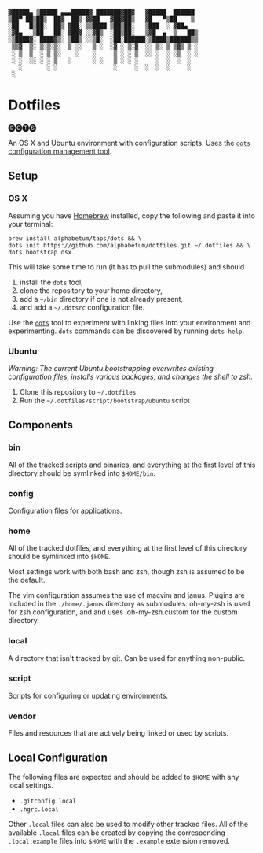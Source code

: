 
    ▓█████▄ ▒█████ ▄▄▄█████▓ ███████▓██▓   ▓█████  ██████
    ▒██▀ ██▒██▒  ██▓  ██▒ ▓▓██   ▓██▓██▒   ▓█   ▀▒██    ▒
    ░██   █▒██░  ██▒ ▓██░ ▒▒████ ▒██▒██░   ▒███  ░ ▓██▄
    ░▓█▄   ▒██   ██░ ▓██▓ ░░▓█▒  ░██▒██░   ▒▓█  ▄  ▒   ██▒
    ░▒████▓░ ████▓▒░ ▒██▒ ░░▒█░  ░██░██████░▒████▒██████▒▒
     ▒▒▓  ▒░ ▒░▒░▒░  ▒ ░░   ▒ ░  ░▓ ░ ▒░▓  ░░ ▒░ ▒ ▒▓▒ ▒ ░
     ░ ▒  ▒  ░ ▒ ▒░    ░    ░     ▒ ░ ░ ▒  ░░ ░  ░ ░▒  ░ ░
     ░ ░  ░░ ░ ░ ▒   ░      ░ ░   ▒ ░ ░ ░     ░  ░  ░  ░
       ░       ░ ░                ░     ░  ░  ░  ░     ░
     ░

# Dotfiles


🅓🅞🅣🅢

An OS X and Ubuntu environment with configuration scripts. Uses the [`dots`
configuration management tool](https://github.com/alphabetum/dots).

## Setup

### OS X

Assuming you have [Homebrew](http://brew.sh/) installed, copy the
following and paste it into your terminal:

    brew install alphabetum/taps/dots && \
    dots init https://github.com/alphabetum/dotfiles.git ~/.dotfiles && \
    dots bootstrap osx

This will take some time to run (it has to pull the submodules) and should

1. install the `dots` tool,
2. clone the repository to your home directory,
3. add a `~/bin` directory if one is not already present,
4. and add a `~/.dotsrc` configuration file.

Use the [`dots`](https://github.com/alphabetum/dots) tool to experiment with linking files into your environment and experimenting. `dots` commands can be
discovered by running `dots help`.

### Ubuntu

_Warning: The current Ubuntu bootstrapping overwrites existing configuration
files, installs various packages, and changes the shell to zsh._

1. Clone this repository to `~/.dotfiles`
2. Run the `~/.dotfiles/script/bootstrap/ubuntu` script

## Components

### bin

All of the tracked scripts and binaries, and everything at the first level of
this directory should be symlinked into `$HOME/bin`.

### config

Configuration files for applications.

### home

All of the tracked dotfiles, and everything at the first level of this
directory should be symlinked into `$HOME`.

Most settings work with both bash and zsh, though zsh is assumed to be
the default.

The vim configuration assumes the use of macvim and janus. Plugins are
included in the `./home/.janus` directory as submodules. oh-my-zsh is
used for zsh configuration, and and uses .oh-my-zsh.custom for the
custom directory.

### local

A directory that isn't tracked by git. Can be used for anything non-public.

### script

Scripts for configuring or updating environments.

### vendor

Files and resources that are actively being linked or used by scripts.

## Local Configuration

The following files are expected and should be added to `$HOME` with any
local settings.

- `.gitconfig.local`
- `.hgrc.local`

Other `.local` files can also be used to modify other tracked files. All
of the available `.local` files can be created by copying the
corresponding `.local.example` files into `$HOME` with the `.example`
extension removed.
